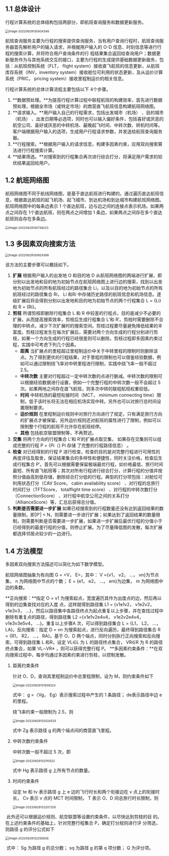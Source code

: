 ## 1.1 总体设计

行程计算系统的总体结构包括两部分，即航班查询服务和数据更新服务。

<img src="C:\Users\29393\AppData\Roaming\Typora\typora-user-images\image-20220629130404346.png" alt="image-20220629130404346" style="zoom: 67%;" />

航班查询服务主要为行程的搜索提供查询服务，当有用户查询行程时，航班查询服务器首先解析用户的输入请求，并根据用户输入的 O-D 信息、时刻信息等进行行程的搜索计算，并将符合用户查询条件的行  程结果集合返回给查询用户；数据更新服务作为与其他系统交互的接口，主要为行程的生成提供基础数据更新服务，包括：从航班控制系统（FLT， flight system）接收直飞航班的信息更新，从航班库存系统（INV，inventory system）接收舱位可利用的状态更新，及从运价计算系统（PRIC， pricing system）接收里程制运价的相关信息。  

行程计算系统的总体计算流程主要包括以下 4个步骤。

1. **数据预处理。**为提高行程计算过程中联程航班的构建效率，首先进行数据预处理，根据全市场（或特定市场）的商营直飞航班信息构建航班网络图。
2. **请求输入。**用户输入自己的行程需求，包括出发城市（机场） 、目的城市（机场） 、出发日期等必选项，同时也可以输入偏好条件，包括喜好或厌恶的航空公司、喜好或厌恶的中转机场、最晚起飞时间、中转次数、转机时间等。客户端根据用户输入的选项，生成用户行程请求参数，并发送给航班查询服务器。
3. **行程搜索。**根据用户输入的请求信息，构建多因素约束，应用双向搜索算法进行行程搜索计算。
4. **结果筛选。**对搜索到的行程集合再次进行综合打分，将满足用户需求的较优结果返回给用户。  

## 1.2 航班网络图

航班网络图不同于航线网络图，是基于直达航班进行构建的。通过遍历直达航班信息，根据直达航班的起飞机场、起飞城市、到达机场和到达城市构建航班网络图。航班网络图中的每条边表示 1 个直达航班，边与边之间的连接点表示机场。如果两点之间存在 1个直达航班，则在两点之间增加 1 条边，如果两点之间存在多个直达航班则会存在多条边。

<img src="C:\Users\29393\AppData\Roaming\Typora\typora-user-images\image-20220629130738223.png" alt="image-20220629130738223" style="zoom:67%;" />

## 1.3 多因素双向搜索方法  

<img src="C:\Users\29393\AppData\Roaming\Typora\typora-user-images\image-20220629130924399.png" alt="image-20220629130924399" style="zoom:67%;" />

该方法的主要步骤可以概括如下。

1. **扩展**
   根据用户输入的出发地 O 和目的地 D 从航班网络图的两端进行扩展，即分别以出发地和目的地为初始节点在航班网络图上进行边的搜索，找到以出发地为初始节点的所有航班经过的路径集合 Li，以及以目的地为初始节点的所有航班经过的路径集合 Ri， Li 和Ri 中存储历史路径的航班信息和机场信息。逐级扩展后将会得到分别以出发地和目的地为初始节点的两个行程集合 L = {Li}和 R = {Ri}。
2. **剪枝**
   所谓剪枝即删除行程集合 L 和 R 中较差的行程点，目的是减少不必要的扩展，从而提高搜索效率，剪枝后生成行程集合 L′和 R′。剪枝时需要删除不合理的中转点，减少下次扩展时的搜索空间。剪枝过程要尽量避免降低结果的丰富度。剪枝过程发生在每次扩展后，需要对两个方向生成的行程分别进行剪枝，如果一个方向生成的行程已经很差则可以删除。剪枝过程即多因素约束过程，实践中可考虑下列几个因素。    
   - **距离**
     当扩展点的里程超过里程制运价中关于中转里程的限制时则删除该点。为了得到更优的行程结果，对于里程的限制也可以借鉴经验数据，例如可以通过限制绕飞率对中转里程进行限制，实践中绕飞率一般不超过 2.5。
   - **中转次数**
     主要对行程超过一定中转次数的点进行删减。中转次数的限制可以根据经验数据进行设置，例如一个完整行程的中转次数一般不会超过 5 次。如果两地之间存在直飞航班，则多次中转的联程航班权重较低。
   - **时间**
     中转机场的最短衔接时间（MCT， minimum connecting time）限制，低于该时长将无法在相应机场实现中转。另外也可以对旅行总时间设置限制要求。
   - **运价规则**
     在里程制运价规则中对旅行方向进行了规定，只有满足旅行方向的扩展点才被保留。另外运价规则还对航班的属性进行了限制，例如可以限制整个行程的航班不允许存在航班经停。
   - **其他**
     包括航空联盟限制等，不再赘述。  
3. **交集**
   将两个方向的行程集合 L′和 R′的扩展点取交集，
   如果存在交集则可以组成完整的行程 P = {Pi（} Pi 存储
   了完整的行程路径信息） 。
4. **检查**
   对已经得到的行程 P 进行检查，检查的目的是对完整行程进行可用性的再度评估及取舍，保证结果集合的多样性和便捷性，同时关注价格，检查后生成行程集合 P′。首先可以根据需要保留极端最优行程，如价格最低、旅行时间最短、所有直飞航班等；其次对所有行程进行综合打分，计算行程的分值并按照分值由高到低存储，删除综合打分低的行程。典型的打分项包括：对舱位可利用状态打分（CAV Score， cabin availability score） 、对行程的总旅行时间打分（TFTScore， totalflight time score） 、对行程的中转次数打分（ConnectionScore） 、对行程中航空公司之间的关系打分（AllianceScore）等，汇总后获得总分值。
5. **判断是否需要进一步扩展**
   如果已经搜索到的行程数量还没有达到返回结果的数量限制，即|P′| < N，则需要进一步进行扩展；如果达到了返回结果的数量限制，则需要判断是否需要进一步扩展，如果进一步扩展后最优行程的分值小于已经得到的最差行程的分值，则停止扩展。为了尽量降低图的发散，每次扩展都选择邻居点较少的一边进行。

## 1.4 方法模型

多因素双向搜索方法描述可以简化为如下数学模型。

航班网络图抽象为有向图 G = <V， E>，其中： V ={v1， v2， …， vn}为节点集， n 为网络图中节点的个数； E =
{e1， e2， …， em}为边集， m 为网络图中边的条数。

**正向搜索：**指定 O = v1 为搜索起点，宽度遍历其作为出度点的边，然后再以得到的边集查找对应的入度
点，这样就得到路径集 L1 = {v1e1v2， v1e2v2， v1e3v3， …}，然后以路径集中各路径终点为起点重复以上步骤，并在查找过程中删除有重复点的路径，得到路径集 L2 ={v1e1v2e4v4， v1e2v2e4v4， v1e3v3e5v4， …}。重复以上步骤A 次，可以得到路径集合 L = {L1， L2， …， LA}。反向搜索：指定 D = vn 为搜索起点，进行反向遍历，最终得到路径集合 R = {R1， R2， …， RA}。基于 O、D 两个端点，同时分别执行正向搜索和反向搜索，可得到路径集 L 和R，设定 VL∈L 为 L 的路径终点集合， VR∈R 为 R 的路径终点集合，如果 VL∩VR≠ ，则可以获得完整行程 P。
**多因素约束条件：**在双向搜索过程中，每步均通过多因素约束进行剪枝，以控制发散。



1. 距离约束条件

   针对 O、D，查询其里程制运价中总里程限制，设为 M，则约束条件如下

   <img src="C:\Users\29393\AppData\Roaming\Typora\typora-user-images\image-20220629131939224.png" alt="image-20220629131939224" style="zoom: 67%;" />

   式中： g =〈Vg， Eg〉表示搜索过程中产生的 1 条路径； de表示路径中边 e 的里程。

   绕飞率约束一般限制为 2.5，则

   <img src="C:\Users\29393\AppData\Roaming\Typora\typora-user-images\image-20220629132024525.png" alt="image-20220629132024525" style="zoom: 67%;" />

   式中 Zg 表示路径 g 的两个端点间的商营直飞里程。

2. 中转次数约束条件

   中转次数一般不超过 5 次，即

   <img src="C:\Users\29393\AppData\Roaming\Typora\typora-user-images\image-20220629132110522.png" alt="image-20220629132110522" style="zoom:67%;" />

   式中 Hg 表示路径 g 上所有节点的数量。

3. 时间约束条件

   设定 te 和 tv 表示路径 g 上 e 边的飞行时长和两个衔接边在 v 点上的衔接时长， Cv 表示 v 点的 MCT 时间限制， T 表示 O、D 间总旅行时长限制，则  

   <img src="C:\Users\29393\AppData\Roaming\Typora\typora-user-images\image-20220629132207205.png" alt="image-20220629132207205" style="zoom:67%;" />

​		此外还可以根据运价规则、航空联盟等设置约束条件，以尽快达到剪枝的目		的。在上述约束条件的基础上，针对完整行程集合 P，确定打分规则进行评		分筛选，则路径 g 的评分公式如下  

<img src="C:\Users\29393\AppData\Roaming\Typora\typora-user-images\image-20220629132256926.png" alt="image-20220629132256926" style="zoom:67%;" />

​		式中： Sg 为路径 g 的总分数； sq 为路径 g 的第 q 项分数； Q 为评分项。  